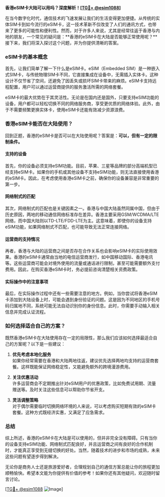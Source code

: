 **香港eSIM卡大陆可以用吗？深度解析！[[TG💪+ @esim1088](https://t.me/s/esim1088)]**

在当今数字化时代，通信技术的飞速发展让我们的生活变得更加便捷。从传统的实体SIM卡到如今流行的eSIM卡，这一技术革新不仅改变了人们的通讯方式，也带来了更多的可能性和便利性。然而，对于许多人来说，尤其是经常往返于香港与内地的朋友，一个常见的疑问是：**香港的eSIM卡在大陆是否能够正常使用呢？**接下来，我们将深入探讨这个问题，并为你提供清晰的答案。

### eSIM卡的基本概念

首先，让我们简单了解一下什么是eSIM卡。eSIM（Embedded SIM）是一种嵌入式SIM卡，与传统物理SIM卡不同，它直接集成在设备中，无需插入实体卡。这种设计不仅节省了空间，还避免了因丢失或损坏SIM卡带来的麻烦。eSIM卡支持远程配置，用户可以通过运营商提供的服务激活所需的网络套餐。

eSIM卡的最大优势在于其灵活性。无论是在国内还是国外，只要支持eSIM功能的设备，用户都可以轻松切换不同的网络服务商，享受更优质的网络体验。此外，由于不需要频繁更换实体卡，使用eSIM卡还能有效减少资源浪费。

### 香港eSIM卡能否在大陆使用？

回到正题，香港的eSIM卡是否可以在大陆使用呢？答案是：**可以，但有一定的限制条件。**

#### 支持的设备

首先，你的设备必须支持eSIM功能。目前，苹果、三星等品牌的部分高端机型已经支持eSIM卡。如果你的手机或其他设备不支持eSIM功能，则无法直接使用香港的eSIM卡。因此，在考虑使用香港eSIM卡之前，确保你的设备兼容是非常重要的第一步。

#### 网络制式的匹配

其次，网络制式的匹配也是关键因素之一。香港与中国大陆虽然同属中国，但由于历史原因，两地的移动通信网络标准存在差异。香港主要采用GSM/WCDMA/LTE网络，而中国大陆则以TD-LTE/FDD-LTE为主。这意味着，即使你的设备支持eSIM功能，如果网络制式不匹配，也可能导致无法正常连接网络。

#### 运营商的支持情况

再者，香港与大陆的运营商之间是否存在合作关系也会影响eSIM卡的实际使用效果。香港的eSIM卡通常由当地的电信运营商发行，如中国移动国际、香港电讯等。这些运营商可能会对境外使用的流量或通话进行限制，甚至可能需要额外支付费用。因此，在购买香港eSIM卡时，务必提前咨询清楚相关资费政策。

#### 实际操作中的注意事项

最后，在实际操作过程中还有一些需要注意的地方。例如，当你尝试将香港eSIM卡添加到大陆设备上时，可能会遇到身份验证的问题。这是因为不同地区的手机号码归属地不同，系统可能无法自动识别你的身份信息。此时，你需要手动输入相关信息并完成认证流程。

### 如何选择适合自己的方案？

既然香港eSIM卡在大陆使用存在一定的局限性，那么我们应该如何选择最适合自己的方案呢？以下是一些建议：

1. **优先考虑本地化服务**  
   如果你经常需要在香港和大陆两地往返，建议优先选择两地均支持的运营商套餐。这样既能保证网络稳定性，又能避免额外的跨境漫游费用。

2. **关注优惠活动**  
   许多运营商会不定期推出针对eSIM用户的优惠政策，比如免费试用期、流量赠送等。及时关注这些信息可以帮助你节省开支。

3. **灵活调整策略**  
   对于偶尔需要临时切换网络环境的人来说，可以考虑购买短期有效的eSIM卡套餐。这种方式既经济实惠，又满足了应急需求。

### 总结

综上所述，香港的eSIM卡在大陆是可以使用的，但并非完全没有障碍。只有当你的设备支持eSIM功能、网络制式匹配良好，并且运营商之间有良好的合作机制时，才能真正享受到无缝切换的好处。当然，随着技术的进步和市场的成熟，未来这些问题有望逐步得到解决。

无论你是商务人士还是旅游爱好者，合理规划自己的通信方案总能让你的旅程更加顺畅愉快。希望本文能为你提供有价值的参考！如果你还有其他疑问，欢迎随时留言讨论。

[[TG💪+ @esim1088](https://t.me/s/esim1088) ![Image](https://i.postimg.cc/4NQfJmqS/Snipaste-2025-05-13-00-14-12.png)]